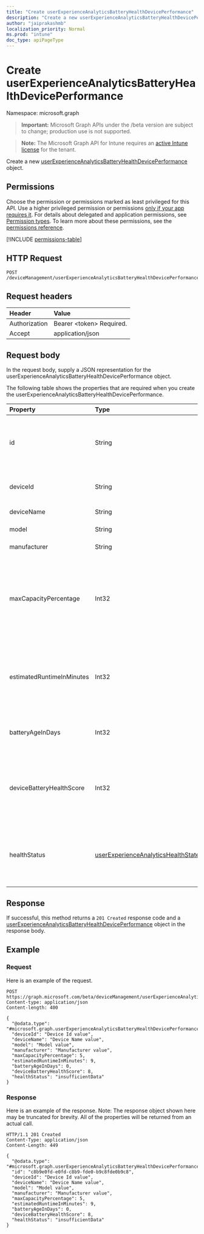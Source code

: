 ```yaml
---
title: "Create userExperienceAnalyticsBatteryHealthDevicePerformance"
description: "Create a new userExperienceAnalyticsBatteryHealthDevicePerformance object."
author: "jaiprakashmb"
localization_priority: Normal
ms.prod: "intune"
doc_type: apiPageType
---
```


# Create userExperienceAnalyticsBatteryHealthDevicePerformance

Namespace: microsoft.graph

> **Important:** Microsoft Graph APIs under the /beta version are subject to change; production use is not supported.

> **Note:** The Microsoft Graph API for Intune requires an [active Intune license](https://go.microsoft.com/fwlink/?linkid=839381) for the tenant.

Create a new [userExperienceAnalyticsBatteryHealthDevicePerformance](../resources/intune-devices-userexperienceanalyticsbatteryhealthdeviceperformance.md) object.

## Permissions
Choose the permission or permissions marked as least privileged for this API. Use a higher privileged permission or permissions [only if your app requires it](/graph/permissions-overview#best-practices-for-using-microsoft-graph-permissions). For details about delegated and application permissions, see [Permission types](/graph/permissions-overview#permission-types). To learn more about these permissions, see the [permissions reference](/graph/permissions-reference).

<!-- { "blockType": "permissions", "name": "intune_devices_userexperienceanalyticsbatteryhealthdeviceperformance_create" } -->
[!INCLUDE [permissions-table](../includes/permissions/intune-devices-userexperienceanalyticsbatteryhealthdeviceperformance-create-permissions.md)]

## HTTP Request
<!-- {
  "blockType": "ignored"
}
-->
``` http
POST /deviceManagement/userExperienceAnalyticsBatteryHealthDevicePerformance
```

## Request headers
|Header|Value|
|:---|:---|
|Authorization|Bearer &lt;token&gt; Required.|
|Accept|application/json|

## Request body
In the request body, supply a JSON representation for the userExperienceAnalyticsBatteryHealthDevicePerformance object.

The following table shows the properties that are required when you create the userExperienceAnalyticsBatteryHealthDevicePerformance.

|Property|Type|Description|
|:---|:---|:---|
|id|String|The unique identifier of the user experience analytics battery health device performance object.|
|deviceId|String|The unique identifier of the device, Intune DeviceID.|
|deviceName|String|Device friendly name.|
|model|String|The model name of the device.|
|manufacturer|String|The manufacturer name of the device.|
|maxCapacityPercentage|Int32|Ratio of current capacity and design capacity of the battery with the lowest capacity. Unit in percentage and values range from 0-100. Valid values -2147483648 to 2147483647|
|estimatedRuntimeInMinutes|Int32|The estimated runtime of the device when the battery is fully charged. Unit in minutes. Valid values -2147483648 to 2147483647|
|batteryAgeInDays|Int32|Estimated battery age. Unit in days. Valid values -2147483648 to 2147483647|
|deviceBatteryHealthScore|Int32|A weighted average of a device’s maximum capacity score and runtime estimate score. Values range from 0-100. Valid values -2147483648 to 2147483647|
|healthStatus|[userExperienceAnalyticsHealthState](../resources/intune-devices-userexperienceanalyticshealthstate.md)|The overall battery health status of the device. Possible values are: `unknown`, `insufficientData`, `needsAttention`, `meetingGoals`, `unknownFutureValue`.|



## Response
If successful, this method returns a `201 Created` response code and a [userExperienceAnalyticsBatteryHealthDevicePerformance](../resources/intune-devices-userexperienceanalyticsbatteryhealthdeviceperformance.md) object in the response body.

## Example

### Request
Here is an example of the request.
``` http
POST https://graph.microsoft.com/beta/deviceManagement/userExperienceAnalyticsBatteryHealthDevicePerformance
Content-type: application/json
Content-length: 400

{
  "@odata.type": "#microsoft.graph.userExperienceAnalyticsBatteryHealthDevicePerformance",
  "deviceId": "Device Id value",
  "deviceName": "Device Name value",
  "model": "Model value",
  "manufacturer": "Manufacturer value",
  "maxCapacityPercentage": 5,
  "estimatedRuntimeInMinutes": 9,
  "batteryAgeInDays": 0,
  "deviceBatteryHealthScore": 8,
  "healthStatus": "insufficientData"
}
```

### Response
Here is an example of the response. Note: The response object shown here may be truncated for brevity. All of the properties will be returned from an actual call.
``` http
HTTP/1.1 201 Created
Content-Type: application/json
Content-Length: 449

{
  "@odata.type": "#microsoft.graph.userExperienceAnalyticsBatteryHealthDevicePerformance",
  "id": "c8b9e0fd-e0fd-c8b9-fde0-b9c8fde0b9c8",
  "deviceId": "Device Id value",
  "deviceName": "Device Name value",
  "model": "Model value",
  "manufacturer": "Manufacturer value",
  "maxCapacityPercentage": 5,
  "estimatedRuntimeInMinutes": 9,
  "batteryAgeInDays": 0,
  "deviceBatteryHealthScore": 8,
  "healthStatus": "insufficientData"
}
```
